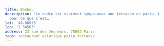 ```yaml
---
title: Bambou
description: 'Le cadre est vraiment sympa avec une terrasse en patio. Par trop cher
  pour ce que c’est… '
lat: '48.86935'
lon: '2.34503'
address: 23 rue des Jeuneurs, 75002 Paris
tags: restaurant asiatique patio terrasse
---
```


